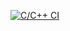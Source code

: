 [![C/C++ CI](https://github.com/Slam210/MyFirstExample/actions/workflows/c-cpp.yml/badge.svg)](https://github.com/Slam210/MyFirstExample/actions/workflows/c-cpp.yml)
